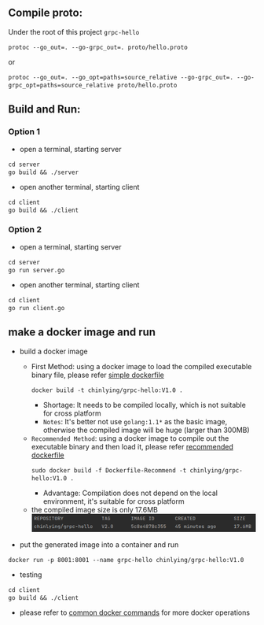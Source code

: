 ## Compile proto:
Under the root of this project `grpc-hello`
```shell
protoc --go_out=. --go-grpc_out=. proto/hello.proto
```
or
```shell
protoc --go_out=. --go_opt=paths=source_relative --go-grpc_out=. --go-grpc_opt=paths=source_relative proto/hello.proto
```

## Build and Run:

### Option 1
+ open a terminal, starting server
```shell
cd server
go build && ./server
```
+ open another terminal, starting client
```shell
cd client
go build && ./client
```

### Option 2
+ open a terminal, starting server
```shell
cd server
go run server.go
```
+ open another terminal, starting client
```shell
cd client
go run client.go
```

## make a docker image and run

+ build a docker image
  + First Method: using a docker image to load the compiled executable binary file, please refer [simple dockerfile](Dockerfile)
    ```shell
    docker build -t chinlying/grpc-hello:V1.0 .
    ```
    + Shortage: It needs to be compiled locally, which is not suitable for cross platform
    + `Notes`: It's better not use `golang:1.1*` as the basic image, otherwise the compiled image will be huge (larger than 300MB) 
  + `Recommended Method`: using a docker image to compile out the executable binary and then load it, please refer [recommended dockerfile](Dockerfile-Recommend)
    ```shell
    sudo docker build -f Dockerfile-Recommend -t chinlying/grpc-hello:V1.0 .
    ```
    + Advantage: Compilation does not depend on the local environment, it's suitable for cross platform
  + the compiled image size is only 17.6MB ![image size](../../images/size%20of%20the%20built%20image.png)

+ put the generated image into a container and run 
```shell
docker run -p 8001:8001 --name grpc-hello chinlying/grpc-hello:V1.0
```

+ testing
```shell
cd client
go build && ./client
```

+ please refer to [common docker commands](../../docker/commands.md) for more docker operations